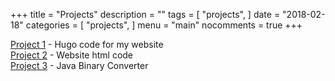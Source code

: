 +++
title = "Projects"
description = ""
tags = [
    "projects",
]
date = "2018-02-18"
categories = [
    "projects",
]
menu = "main"
nocomments = true
+++

<i class="fa fa-github"></i> [Project 1](http://github.com/cfrome77/hugo-website-code) - Hugo code for my website
<br />
<i class="fa fa-github"></i> [Project 2](http://github.com/cfrome77/cfrome77.github.io) - Website html code
<br />
<i class="fa fa-github"></i> [Project 3](http://github.com/cfrome77/BinConvert) - Java Binary Converter


